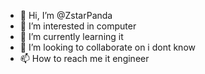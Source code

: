 - 👋 Hi, I’m @ZstarPanda
- 👀 I’m interested in computer
- 🌱 I’m currently learning it
- 💞️ I’m looking to collaborate on i dont know
- 📫 How to reach me it engineer

<!---
ZstarPanda/ZstarPanda is a ✨ special ✨ repository because its `README.md` (this file) appears on your GitHub profile.
You can click the Preview link to take a look at your changes.
--->

